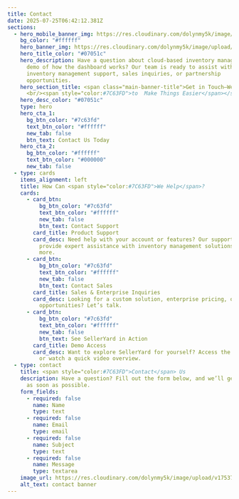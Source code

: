 ```yaml
---
title: Contact
date: 2025-07-25T06:42:12.381Z
sections:
  - hero_mobile_banner_img: https://res.cloudinary.com/dolynmy5k/image/upload/v1751368351/Frame_338_1_txtrhh.png
    bg_color: "#ffffff"
    hero_banner_img: https://res.cloudinary.com/dolynmy5k/image/upload/v1751277056/Frame_3381_vakqzi.png
    hero_title_color: "#07051c"
    hero_description: Have a question about cloud-based inventory management? Need a
      demo of how the dashboard works? Our team is ready to assist with
      inventory management support, sales inquiries, or partnership
      opportunities.
    hero_section_title: <span class="main-banner-title">Get in Touch—We're Here
      <br/><span style="color:#7C63FD">to  Make Things Easier</span></span>
    hero_desc_color: "#07051c"
    type: hero
    hero_cta_1:
      bg_btn_color: "#7c63fd"
      text_btn_color: "#ffffff"
      new_tab: false
      btn_text: Contact Us Today
    hero_cta_2:
      bg_btn_color: "#ffffff"
      text_btn_color: "#000000"
      new_tab: false
  - type: cards
    items_alignment: left
    title: How Can <span style="color:#7C63FD">We Help</span>?
    cards:
      - card_btn:
          bg_btn_color: "#7c63fd"
          text_btn_color: "#ffffff"
          new_tab: false
          btn_text: Contact Support
        card_title: Product Support
        card_desc: Need help with your account or features? Our support team is here to
          provide expert assistance with inventory management solutions and
          more.
      - card_btn:
          bg_btn_color: "#7c63fd"
          text_btn_color: "#ffffff"
          new_tab: false
          btn_text: Contact Sales
        card_title: Sales & Enterprise Inquiries
        card_desc: Looking for a custom solution, enterprise pricing, or partnership
          opportunities? Let’s talk.
      - card_btn:
          bg_btn_color: "#7c63fd"
          text_btn_color: "#ffffff"
          new_tab: false
          btn_text: See SellerYard in Action
        card_title: Demo Access
        card_desc: Want to explore SellerYard for yourself? Access the interactive demo
          or watch a quick video overview.
  - type: contact
    title: <span style="color:#7C63FD">Contact</span> Us
    description: Have a question? Fill out the form below, and we’ll get back to you
      as soon as possible.
    form_fields:
      - required: false
        name: Name
        type: text
      - required: false
        name: Email
        type: email
      - required: false
        name: Subject
        type: text
      - required: false
        name: Message
        type: textarea
    image_url: https://res.cloudinary.com/dolynmy5k/image/upload/v1753750601/Image_lux0is.png
    alt_text: contact banner
---
```

